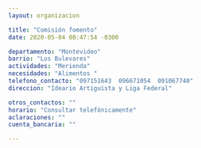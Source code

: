 ```yaml
---
layout: organizacion

title: "Comisión fomento"
date: 2020-05-04 00:47:54 -0300

departamento: "Montevideo"
barrio: "Los Bulevares"
actividades: "Merienda"
necesidades: "Alimentos "
telefono_contacto: "097151643  096671054  091067740"
direccion: "Ideario Artiguista y Liga Federal"

otros_contactos: ""
horario: "Consultar telefónicamente"
aclaraciones: ""
cuenta_bancaria: ""

---
```

